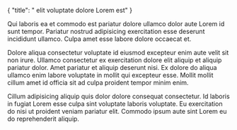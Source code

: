 {
  "title": " elit voluptate dolore Lorem est"
}

Qui laboris ea et commodo est pariatur dolore ullamco dolor aute Lorem id sunt tempor. Pariatur nostrud adipisicing exercitation esse deserunt incididunt ullamco. Culpa amet esse labore dolore occaecat et.

Dolore aliqua consectetur voluptate id eiusmod excepteur enim aute velit sit non irure. Ullamco consectetur ex exercitation dolore elit aliquip et aliquip pariatur dolor. Amet pariatur et aliquip deserunt nisi. Ex dolore do aliqua ullamco enim labore voluptate in mollit qui excepteur esse. Mollit mollit cillum amet id officia sit ad culpa proident tempor minim enim.

Cillum adipisicing aliquip quis dolor dolore consequat consectetur. Id laboris in fugiat Lorem esse culpa sint voluptate laboris voluptate. Eu exercitation do nisi ut proident veniam pariatur elit. Commodo ipsum aute sint Lorem eu do reprehenderit aliquip.